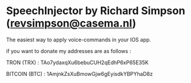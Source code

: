 # SpeechInjector by Richard Simpson (revsimpson@casema.nl)
The easiest way to apply voice-commands in your IOS app.


if you want to donate my addresses are as follows :

TRON (TRX) : TAo7ydaxqXu6bebuCUH2qEdhP6xP65E35K

BITCOIN (BTC) : 1AmjnkZsXuBmowGjw6gEyisdkYBPYhaD8z
